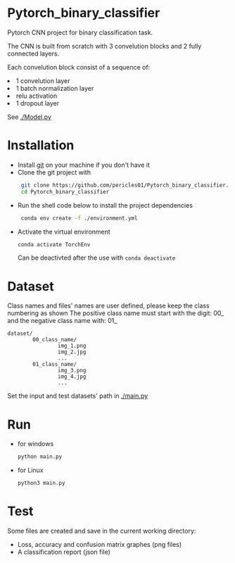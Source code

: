 # Pytorch_binary_classifier

<p> Pytorch CNN project for binary classification task. </p>
<p> The CNN is built from scratch with 3 convelution blocks and 2 fully connected layers. <p>
Each convelution block consist of a sequence of:
<li> 1 convelution layer </li>
<li> 1 batch normalization layer </li>
<li> relu activation </li>
<li> 1 dropout layer </li>


See [./Model.py](https://github.com/pericles01/Pytorch_binary_classifier/blob/main/Model.py)

# Installation
- Install [git](https://git-scm.com/book/en/v2/Getting-Started-Installing-Git) on your machine if you don't have it
- Clone the git project with 
  ```bash 
   git clone https://github.com/pericles01/Pytorch_binary_classifier.git
   cd Pytorch_binary_classifier
  ```
- Run the shell code below to install the project dependencies
  ```bash
   conda env create -f ./environment.yml
  ```
- Activate the virtual environment
    ```bash
    conda activate TorchEnv
    ```
    Can be deactivted after the use with ``conda deactivate``
# Dataset
Class names and files' names are user defined, please keep the class numbering as shown
The positive class name must start with the digit: 00_ and the negative class name with: 01_
```
dataset/
        00_class_name/
                img_1.png
                img_2.jpg
                ...
        01_class_name/
                img_3.png
                img_4.jpg
                ...
```
Set the input and test datasets' path in [./main.py](https://github.com/pericles01/Pytorch_binary_classifier/blob/main/main.py)
# Run
- for windows
    ```bash
    python main.py
    ```
- for Linux
    ```bash
    python3 main.py
    ```
# Test
Some files are created and save in the current working directory:
- Loss, accuracy and confusion matrix graphes (png files)
- A classification report (json file) 
